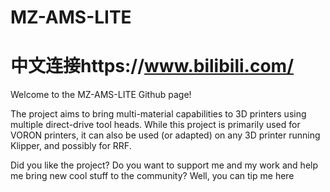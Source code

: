 # MZ-AMS-LITE
# 中文连接https://www.bilibili.com/
Welcome to the MZ-AMS-LITE Github page!

The project aims to bring multi-material capabilities to 3D printers using multiple direct-drive tool heads. While this project is primarily used for VORON printers, it can also be used (or adapted) on any 3D printer running Klipper, and possibly for RRF.

Did you like the project? Do you want to support me and my work and help me bring new cool stuff to the community? Well, you can tip me here
